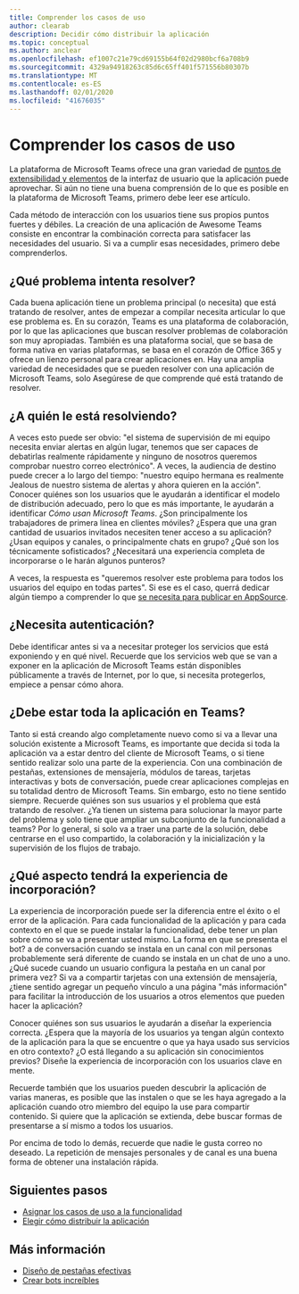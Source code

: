```yaml
---
title: Comprender los casos de uso
author: clearab
description: Decidir cómo distribuir la aplicación
ms.topic: conceptual
ms.author: anclear
ms.openlocfilehash: ef1007c21e79cd69155b64f02d2980bcf6a708b9
ms.sourcegitcommit: 4329a94918263c85d6c65ff401f571556b80307b
ms.translationtype: MT
ms.contentlocale: es-ES
ms.lasthandoff: 02/01/2020
ms.locfileid: "41676035"
---
```

# <a name="understand-your-use-cases"></a>Comprender los casos de uso

La plataforma de Microsoft Teams ofrece una gran variedad de [puntos de extensibilidad y elementos](~/concepts/extensibility-points.md) de la interfaz de usuario que la aplicación puede aprovechar. Si aún no tiene una buena comprensión de lo que es posible en la plataforma de Microsoft Teams, primero debe leer ese artículo.

Cada método de interacción con los usuarios tiene sus propios puntos fuertes y débiles. La creación de una aplicación de Awesome Teams consiste en encontrar la combinación correcta para satisfacer las necesidades del usuario. Si va a cumplir esas necesidades, primero debe comprenderlos.

## <a name="what-problem-are-you-trying-to-solve"></a>¿Qué problema intenta resolver?

Cada buena aplicación tiene un problema principal (o necesita) que está tratando de resolver, antes de empezar a compilar necesita articular lo que ese problema es. En su corazón, Teams es una plataforma de colaboración, por lo que las aplicaciones que buscan resolver problemas de colaboración son muy apropiadas. También es una plataforma social, que se basa de forma nativa en varias plataformas, se basa en el corazón de Office 365 y ofrece un lienzo personal para crear aplicaciones en. Hay una amplia variedad de necesidades que se pueden resolver con una aplicación de Microsoft Teams, solo Asegúrese de que comprende qué está tratando de resolver.

## <a name="who-are-you-solving-it-for"></a>¿A quién le está resolviendo?

A veces esto puede ser obvio: "el sistema de supervisión de mi equipo necesita enviar alertas en algún lugar, tenemos que ser capaces de debatirlas realmente rápidamente y ninguno de nosotros queremos comprobar nuestro correo electrónico". A veces, la audiencia de destino puede crecer a lo largo del tiempo: "nuestro equipo hermana es realmente Jealous de nuestro sistema de alertas y ahora quieren en la acción". Conocer quiénes son los usuarios que le ayudarán a identificar el modelo de distribución adecuado, pero lo que es más importante, le ayudarán a identificar *Cómo usan Microsoft Teams*. ¿Son principalmente los trabajadores de primera línea en clientes móviles? ¿Espera que una gran cantidad de usuarios invitados necesiten tener acceso a su aplicación? ¿Usan equipos y canales, o principalmente chats en grupo? ¿Qué son los técnicamente sofisticados? ¿Necesitará una experiencia completa de incorporarse o le harán algunos punteros?

A veces, la respuesta es "queremos resolver este problema para todos los usuarios del equipo en todas partes". Si ese es el caso, querrá dedicar algún tiempo a comprender lo que [se necesita para publicar en AppSource](~/concepts/deploy-and-publish/appsource/prepare/overview.md).

## <a name="do-you-need-authentication"></a>¿Necesita autenticación?

Debe identificar antes si va a necesitar proteger los servicios que está exponiendo y en qué nivel. Recuerde que los servicios web que se van a exponer en la aplicación de Microsoft Teams están disponibles públicamente a través de Internet, por lo que, si necesita protegerlos, empiece a pensar cómo ahora.

## <a name="should-the-entire-app-be-in-teams"></a>¿Debe estar toda la aplicación en Teams?

Tanto si está creando algo completamente nuevo como si va a llevar una solución existente a Microsoft Teams, es importante que decida si toda la aplicación va a estar dentro del cliente de Microsoft Teams, o si tiene sentido realizar solo una parte de la experiencia. Con una combinación de pestañas, extensiones de mensajería, módulos de tareas, tarjetas interactivas y bots de conversación, puede crear aplicaciones complejas en su totalidad dentro de Microsoft Teams. Sin embargo, esto no tiene sentido siempre. Recuerde quiénes son sus usuarios y el problema que está tratando de resolver. ¿Ya tienen un sistema para solucionar la mayor parte del problema y solo tiene que ampliar un subconjunto de la funcionalidad a teams? Por lo general, si solo va a traer una parte de la solución, debe centrarse en el uso compartido, la colaboración y la inicialización y la supervisión de los flujos de trabajo.

## <a name="what-will-the-onboarding-experience-be-like"></a>¿Qué aspecto tendrá la experiencia de incorporación?

La experiencia de incorporación puede ser la diferencia entre el éxito o el error de la aplicación. Para cada funcionalidad de la aplicación y para cada contexto en el que se puede instalar la funcionalidad, debe tener un plan sobre cómo se va a presentar usted mismo. La forma en que se presenta el bot? a de conversación cuando se instala en un canal con mil personas probablemente será diferente de cuando se instala en un chat de uno a uno. ¿Qué sucede cuando un usuario configura la pestaña en un canal por primera vez? Si va a compartir tarjetas con una extensión de mensajería, ¿tiene sentido agregar un pequeño vínculo a una página "más información" para facilitar la introducción de los usuarios a otros elementos que pueden hacer la aplicación?

Conocer quiénes son sus usuarios le ayudarán a diseñar la experiencia correcta. ¿Espera que la mayoría de los usuarios ya tengan algún contexto de la aplicación para la que se encuentre o que ya haya usado sus servicios en otro contexto? ¿O está llegando a su aplicación sin conocimientos previos? Diseñe la experiencia de incorporación con los usuarios clave en mente.

Recuerde también que los usuarios pueden descubrir la aplicación de varias maneras, es posible que las instalen o que se les haya agregado a la aplicación cuando otro miembro del equipo la use para compartir contenido. Si quiere que la aplicación se extienda, debe buscar formas de presentarse a sí mismo a todos los usuarios.

Por encima de todo lo demás, recuerde que nadie le gusta correo no deseado. La repetición de mensajes personales y de canal es una buena forma de obtener una instalación rápida.

## <a name="next-steps"></a>Siguientes pasos

* [Asignar los casos de uso a la funcionalidad](~/concepts/design/map-use-cases.md)
* [Elegir cómo distribuir la aplicación](~/concepts/deploy-and-publish/apps-publish.md)

## <a name="learn-more"></a>Más información

* [Diseño de pestañas efectivas](~/tabs/design/tabs.md)
* [Crear bots increíbles](~/bots/design/bots.md)

